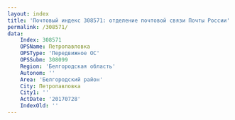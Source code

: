 ```yaml
---
layout: index
title: 'Почтовый индекс 308571: отделение почтовой связи Почты России'
permalink: /308571/
data:
    Index: 308571
    OPSName: Петропавловка
    OPSType: 'Передвижное ОС'
    OPSSubm: 308099
    Region: 'Белгородская область'
    Autonom: ''
    Area: 'Белгородский район'
    City: Петропавловка
    City1: ''
    ActDate: '20170728'
    IndexOld: ''
---
```

